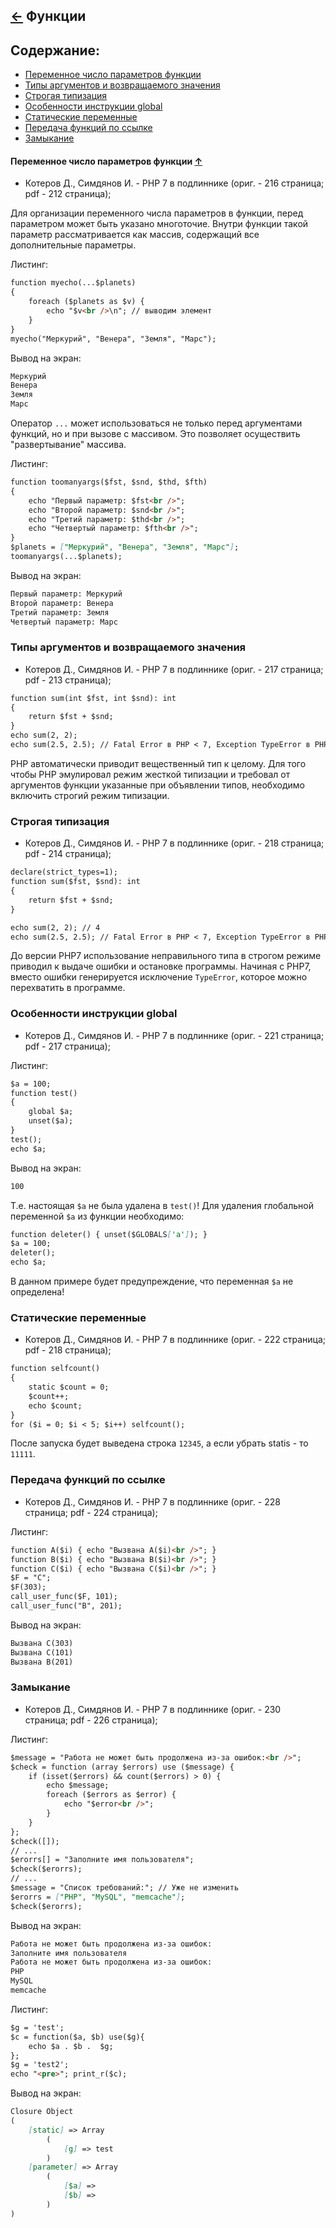 [&larr;](readme.md "PHP") Функции
---------------------------------

## <a name="content"></a> Содержание:
- [Переменное число параметров функции](#functions_variable_number_of_function_parameters)
- [Типы аргументов и возвращаемого значения](#functions_types_of_arguments_and_return_value)
- [Строгая типизация](#functions_strong_typing)
- [Особенности инструкции global](#functions_features_of_the_global_instructionfunctions_features_of_the_global_instruction)
- [Статические переменные](#functions_static_variables)
- [Передача функций по ссылке](#functions_passing_functions_by_reference)
- [Замыкание](#functions_circuit)

#### <a name="functions_variable_number_of_function_parameters"></a> Переменное число параметров функции [&uarr;](#content "Содержание")
- Котеров Д., Симдянов И. - PHP 7 в подлиннике (ориг. - 216 страница; pdf - 212 страница);

Для организации переменного числа параметров в функции, перед параметром может быть указано многоточие. Внутри функции такой параметр рассматривается как массив, содержащий все дополнительные параметры.

Листинг:

```markdown
function myecho(...$planets)
{
    foreach ($planets as $v) {
        echo "$v<br />\n"; // выводим элемент
    }
}
myecho("Меркурий", "Венера", "Земля", "Марс");
```

Вывод на экран:

```markdown
Меркурий
Венера
Земля
Марс
```

Оператор `...` может использоваться не только перед аргументами функций, но и при вызове с массивом. Это позволяет осуществить "развертывание" массива.

Листинг:

```markdown
function toomanyargs($fst, $snd, $thd, $fth)
{
    echo "Первый параметр: $fst<br />";
    echo "Второй параметр: $snd<br />";
    echo "Третий параметр: $thd<br />";
    echo "Четвертый параметр: $fth<br />";
}
$planets = ["Меркурий", "Венера", "Земля", "Марс"];
toomanyargs(...$planets);
```

Вывод на экран:

```markdown
Первый параметр: Меркурий
Второй параметр: Венера
Третий параметр: Земля
Четвертый параметр: Марс
```

### <a name="functions_types_of_arguments_and_return_value"></a> Типы аргументов и возвращаемого значения
- Котеров Д., Симдянов И. - PHP 7 в подлиннике (ориг. - 217 страница; pdf - 213 страница);

```markdown
function sum(int $fst, int $snd): int
{
    return $fst + $snd;
}
echo sum(2, 2);
echo sum(2.5, 2.5); // Fatal Error в PHP < 7, Exception TypeError в PHP >=7
```

PHP автоматически приводит вещественный тип к целому. Для того чтобы PHP эмулировал режим жесткой типизации и требовал от аргументов функции указанные при объявлении типов, необходимо включить строгий режим типизации.

### <a name="functions_strong_typing"></a> Строгая типизация
- Котеров Д., Симдянов И. - PHP 7 в подлиннике (ориг. - 218 страница; pdf - 214 страница);

```markdown
declare(strict_types=1);
function sum($fst, $snd): int
{
    return $fst + $snd;
}

echo sum(2, 2); // 4
echo sum(2.5, 2.5); // Fatal Error в PHP < 7, Exception TypeError в PHP >=7
```

До версии PHP7 использование неправильного типа в строгом режиме приводил к выдаче ошибки и остановке программы. Начиная с PHP7, вместо ошибки генерируется исключение `TypeError`, которое можно перехватить в программе.

### <a name="functions_features_of_the_global_instruction"></a> Особенности инструкции global
- Котеров Д., Симдянов И. - PHP 7 в подлиннике (ориг. - 221 страница; pdf - 217 страница);

Листинг:

```markdown
$a = 100;
function test()
{ 
    global $a;
    unset($a);
}
test();
echo $a;
```

Вывод на экран:

```markdown
100
```

Т.е. настоящая `$a` не была удалена в `test()`! Для удаления глобальной переменной `$a` из функции необходимо:

```markdown
function deleter() { unset($GLOBALS['a']); }
$a = 100;
deleter();
echo $a;
```

В данном примере будет предупреждение, что переменная `$a` не определена!

### <a name="functions_static_variables"></a> Статические переменные
- Котеров Д., Симдянов И. - PHP 7 в подлиннике (ориг. - 222 страница; pdf - 218 страница);

```markdown
function selfcount()
{
    static $count = 0;
    $count++;
    echo $count;
}
for ($i = 0; $i < 5; $i++) selfcount();
```

После запуска будет выведена строка `12345`, а если убрать statis - то `11111`.

### <a name="functions_passing_functions_by_reference"></a> Передача функций по ссылке
- Котеров Д., Симдянов И. - PHP 7 в подлиннике (ориг. - 228 страница; pdf - 224 страница);

Листинг:

```markdown
function A($i) { echo "Вызвана A($i)<br />"; }
function B($i) { echo "Вызвана B($i)<br />"; }
function C($i) { echo "Вызвана C($i)<br />"; }
$F = "C";
$F(303);
call_user_func($F, 101);
call_user_func("B", 201);
```

Вывод на экран:

```markdown
Вызвана C(303)
Вызвана C(101)
Вызвана B(201)
```

### <a name="functions_circuit"></a> Замыкание
- Котеров Д., Симдянов И. - PHP 7 в подлиннике (ориг. - 230 страница; pdf - 226 страница);

Листинг:

```markdown
$message = "Работа не может быть продолжена из-за ошибок:<br />";
$check = function (array $errors) use ($message) {
    if (isset($errors) && count($errors) > 0) {
        echo $message;
        foreach ($errors as $error) {
            echo "$error<br />";
        }
    }
};
$check([]);
// ...
$erorrs[] = "Заполните имя пользователя";
$check($erorrs);
// ...
$message = "Список требований:"; // Уже не изменить
$erorrs = ["PHP", "MySQL", "memcache"];
$check($erorrs);
```

Вывод на экран:

```markdown
Работа не может быть продолжена из-за ошибок:
Заполните имя пользователя
Работа не может быть продолжена из-за ошибок:
PHP
MySQL
memcache
```

Листинг:

```markdown
$g = 'test';
$c = function($a, $b) use($g){
    echo $a . $b .  $g;
};
$g = 'test2';
echo "<pre>"; print_r($c);
```

Вывод на экран:

```markdown
Closure Object
(
    [static] => Array
        (
            [g] => test
        )
    [parameter] => Array
        (
            [$a] => 
            [$b] => 
        )
)
```